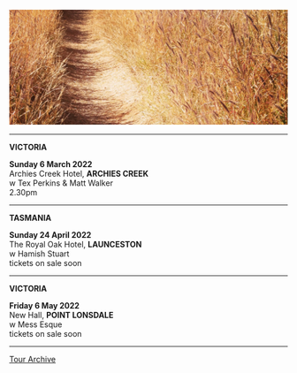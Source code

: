 ![](data/image/news/tourbanner2.jpg)

* * * * *

**VICTORIA**

**Sunday 6 March 2022**\
Archies Creek Hotel, **ARCHIES CREEK**\
w Tex Perkins & Matt Walker\
2.30pm

* * * * *

**TASMANIA**

**Sunday 24 April 2022**\
The Royal Oak Hotel, **LAUNCESTON**\
w Hamish Stuart\
tickets on sale soon 

* * * * * 

**VICTORIA**

**Friday 6 May 2022**\
New Hall, **POINT LONSDALE**\
w Mess Esque\
tickets on sale soon 

* * * * * 

[Tour Archive](tour/archive)
